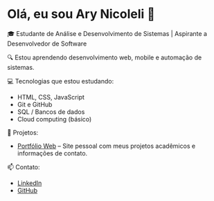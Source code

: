 # Olá, eu sou Ary Nicoleli 👋

🎓 Estudante de Análise e Desenvolvimento de Sistemas | Aspirante a Desenvolvedor de Software

🔍 Estou aprendendo desenvolvimento web, mobile e automação de sistemas.

💻 Tecnologias que estou estudando:
- HTML, CSS, JavaScript
- Git e GitHub
- SQL / Bancos de dados
- Cloud computing (básico)

🚀 Projetos:
- [Portfólio Web](link-do-seu-site) – Site pessoal com meus projetos acadêmicos e informações de contato.

📫 Contato:
- [LinkedIn](https://www.linkedin.com/in/ary-nicoleli/)
- [GitHub](https://github.com/Ary-Nicoleli)
